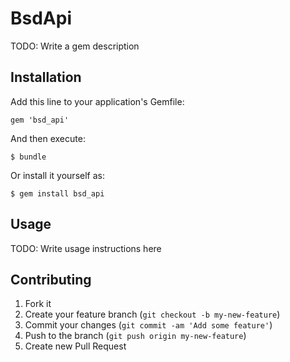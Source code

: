 # BsdApi

TODO: Write a gem description

## Installation

Add this line to your application's Gemfile:

    gem 'bsd_api'

And then execute:

    $ bundle

Or install it yourself as:

    $ gem install bsd_api

## Usage

TODO: Write usage instructions here

## Contributing

1. Fork it
2. Create your feature branch (`git checkout -b my-new-feature`)
3. Commit your changes (`git commit -am 'Add some feature'`)
4. Push to the branch (`git push origin my-new-feature`)
5. Create new Pull Request
